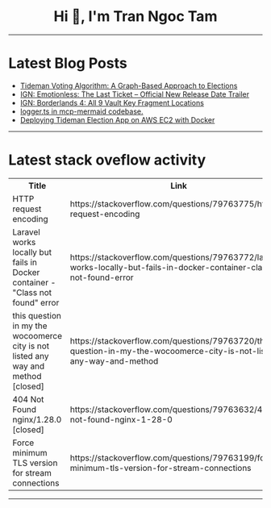 <h1 align="center">Hi 👋, I'm Tran Ngoc Tam</h1>

---

# Latest Blog Posts 
<!-- BLOG-POST-LIST:START -->
- [Tideman Voting Algorithm: A Graph-Based Approach to Elections](https://dev.to/vivekvohra/tideman-voting-algorithm-a-graph-based-approach-to-elections-330c)
- [IGN: Emotionless: The Last Ticket – Official New Release Date Trailer](https://dev.to/gg_news/ign-emotionless-the-last-ticket-official-new-release-date-trailer-bk6)
- [IGN: Borderlands 4: All 9 Vault Key Fragment Locations](https://dev.to/gg_news/ign-borderlands-4-all-9-vault-key-fragment-locations-2hg3)
- [logger.ts in mcp-mermaid codebase.](https://dev.to/ramunarasinga-11/loggerts-in-mcp-mermaid-codebase-3kcp)
- [Deploying Tideman Election App on AWS EC2 with Docker](https://dev.to/vivekvohra/deploying-tideman-election-app-on-aws-ec2-with-docker-1ff2)
<!-- BLOG-POST-LIST:END -->

---

# Latest stack oveflow activity
<table>
  <tr><th>Title</th><th>Link</th></tr>
  <!-- STACKOVERFLOW:START --><tr><td>HTTP request encoding</td><td>https://stackoverflow.com/questions/79763775/http-request-encoding</td></tr><tr><td>Laravel works locally but fails in Docker container - &quot;Class not found&quot; error</td><td>https://stackoverflow.com/questions/79763772/laravel-works-locally-but-fails-in-docker-container-class-not-found-error</td></tr><tr><td>this question in my the wocoomerce city is not listed any way and method [closed]</td><td>https://stackoverflow.com/questions/79763720/this-question-in-my-the-wocoomerce-city-is-not-listed-any-way-and-method</td></tr><tr><td>404 Not Found nginx/1.28.0 [closed]</td><td>https://stackoverflow.com/questions/79763632/404-not-found-nginx-1-28-0</td></tr><tr><td>Force minimum TLS version for stream connections</td><td>https://stackoverflow.com/questions/79763199/force-minimum-tls-version-for-stream-connections</td></tr><!-- STACKOVERFLOW:END -->
</table>

---


